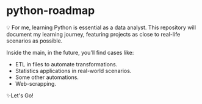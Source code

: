 # python-roadmap
💡 For me, learning Python is essential as a data analyst. This repository will document my learning journey, featuring projects as close to real-life scenarios as possible.

Inside the main, in the future, you'll find cases like:
  * ETL in files to automate transformations.
  * Statistics applications in real-world scenarios.
  * Some other automations.
  * Web-scrapping.

✨Let's Go!
